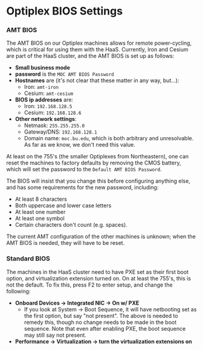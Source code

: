 # Optiplex BIOS Settings

### AMT BIOS
The AMT BIOS on our Optiplex machines allows for remote power-cycling, which is critical for using them with the HaaS. Currently, Iron and Cesium are part of the HaaS cluster, and the AMT BIOS is set up as follows:
* **Small business mode**
* **password** is the `MOC AMT BIOS Password`
* **Hostnames** are (it's not clear that these matter in any way, but...):
  * Iron: `amt-iron`
  * Cesium: `amt-cesium`
* **BIOS ip addresses** are:
  * Iron: `192.168.128.5`
  * Cesium: `192.168.128.6`
* **Other network settings**:
  * Netmask: `255.255.255.0`
  * Gateway/DNS: `192.168.128.1`
  * Domain name: `moc.bu.edu`, which is both arbitrary and unresolvable. As far as we know, we don't need this value.

At least on the 755's (the smaller Optiplexes from Northeastern), one can reset the machines to factory defaults by removing the CMOS battery, which will set the password to the `Default AMT BIOS Password`.

The BIOS will insist that you change this before configuring anything else, and has some requirements for the new password, including:
* At least 8 characters
* Both uppercase and lower case letters
* At least one number
* At least one symbol
* Certain characters don't count (e.g. spaces).

The current AMT configuration of the other machines is unknown; when the AMT BIOS is needed, they will have to be reset.

### Standard BIOS
The machines in the HaaS cluster need to have PXE set as their first boot option, and virtualization extension turned on. On at least the 755's, this is not the default. To fix this, press F2 to enter setup, and change the following:
* **Onboard Devices -> Integrated NIC -> On w/ PXE**
  * If you look at System -> Boot Sequence, it will have netbooting set as the first option, but say "not present". The above is needed to remedy this, though no change needs to be made in the boot sequence. Note that even after enabling PXE, the boot sequence may still say not present.
* **Performance -> Virtualization -> turn the virtualization extensions on**

